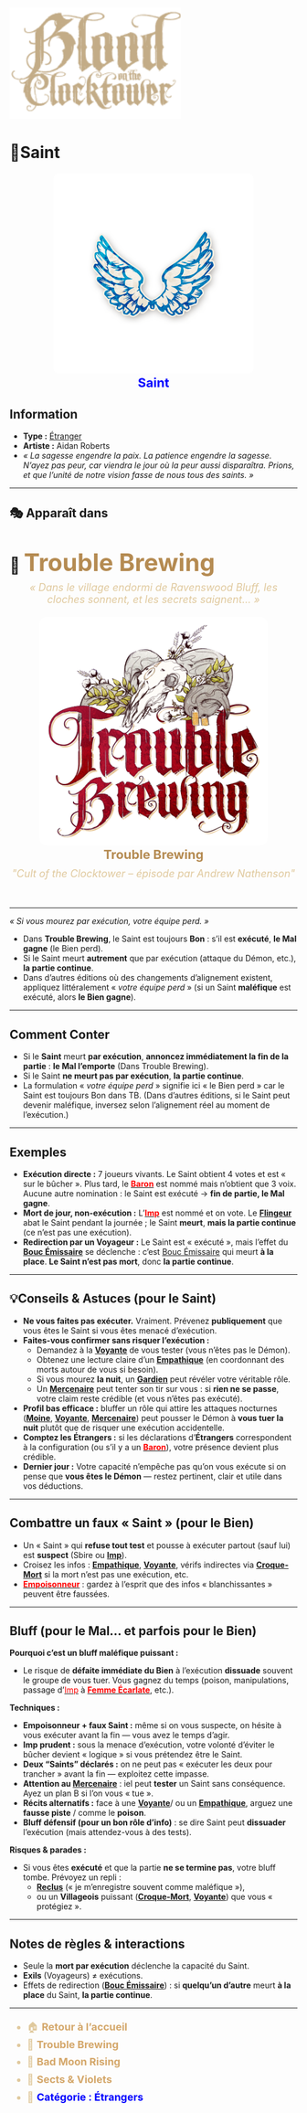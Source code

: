 <p align="left">
  <a href="/botc-fr-bambi/">
    <img src="../images/logo.png" alt="Accueil BotC FR" width="300">
  </a>
</p>

# 🪽Saint

<!-- 🧩 Image centrée cliquable avec nom centré en dessous -->
<div style="text-align:center; margin: 20px 0;">
  <a href="./saint.html" style="text-decoration:none;">
    <img src="../images/Icon_saint.png" alt="Saint" width="350" style="border-radius:8px;">
    <br>
    <span style="color:blue; font-weight:bold; font-size:22px;">Saint</span>
  </a>
</div>



## Information
- **Type :** [Étranger](../etrangers.md)  
- **Artiste :** Aidan Roberts  
- *« La sagesse engendre la paix. La patience engendre la sagesse. N’ayez pas peur, car viendra le jour où la peur aussi disparaîtra. Prions, et que l’unité de notre vision fasse de nous tous des saints. »*

---

## 🎭 Apparaît dans  

# 🍺 <span style="color:#b58b52; font-weight:bold; font-size:42px;">Trouble Brewing</span>

<p style="text-align:center; color:#e0c99d; font-style:italic; font-size:18px; margin-top:-10px;">
  « Dans le village endormi de Ravenswood Bluff, les cloches sonnent, et les secrets saignent… »
</p>

<div style="text-align:center; margin: 20px 0;">
  <a href="../trouble_brewing.html" style="text-decoration:none;">
    <img src="../images/Logo_trouble_brewing.png" alt= "Trouble Brewing" width="400" style="border-radius:12px;">
    <br>
    <span style="color:#b58b52; font-weight:bold; font-size:22px;">Trouble Brewing</span>
  </a>
</div>


<p style="text-align:center; color:#e0c99d; font-style:italic; font-size:18px; margin-top:-10px;">
"Cult of the Clocktower – épisode par Andrew Nathenson"
</p> 

---

*« Si vous mourez par exécution, votre équipe perd. »*

- Dans **Trouble Brewing**, le Saint est toujours **Bon** : s’il est **exécuté**, **le Mal gagne** (le Bien perd).  
- Si le Saint meurt **autrement** que par exécution (attaque du Démon, etc.), **la partie continue**.  
- Dans d’autres éditions où des changements d’alignement existent, appliquez littéralement « *votre équipe perd* » (si un Saint **maléfique** est exécuté, alors **le Bien gagne**).

---

## Comment Conter 
- Si le **Saint** meurt **par exécution**, **annoncez immédiatement la fin de la partie** : **le Mal l’emporte** (Dans Trouble Brewing).  
- Si le Saint **ne meurt pas par exécution**, **la partie continue**.  
- La formulation « *votre équipe perd* » signifie ici « le Bien perd » car le Saint est toujours Bon dans TB. (Dans d’autres éditions, si le Saint peut devenir maléfique, inversez selon l’alignement réel au moment de l’exécution.)

---

## Exemples
- **Exécution directe :** 7 joueurs vivants. Le Saint obtient 4 votes et est « sur le bûcher ». Plus tard, le **[<span style="color:red">Baron</span>](baron.md)** est nommé mais n’obtient que 3 voix. Aucune autre nomination : le Saint est exécuté → **fin de partie, le Mal gagne**.  
- **Mort de jour, non-exécution :** L’**[<span style="color:red">Imp</span>](imp.md)** est nommé et on vote. Le **[Flingeur](../voyageurs/flingeur.md)** abat le Saint pendant la journée ; le Saint **meurt**, **mais la partie continue** (ce n’est pas une exécution).  
- **Redirection par un Voyageur :** Le Saint est « exécuté », mais l’effet du **[Bouc Émissaire](../voyageurs/boucemissaire.md)** se déclenche : c’est [Bouc Émissaire](../voyageurs/boucemissaire.md) qui meurt **à la place**. **Le Saint n’est pas mort**, donc **la partie continue**.

---

## 💡Conseils & Astuces (pour le Saint)
- **Ne vous faites pas exécuter.** Vraiment. Prévenez **publiquement** que vous êtes le Saint si vous êtes menacé d’exécution.  
- **Faites-vous confirmer sans risquer l’exécution :**  
  - Demandez à la **[Voyante](voyante.md)** de vous tester (vous n’êtes pas le Démon).  
  - Obtenez une lecture claire d’un **[Empathique](empathique.md)** (en coordonnant des morts autour de vous si besoin).  
  - Si vous mourez **la nuit**, un **[Gardien](gardien.md)** peut révéler votre véritable rôle.  
  - Un **[Mercenaire](mercenaire.md)** peut tenter son tir sur vous : si **rien ne se passe**, votre claim reste crédible (et vous n’êtes pas exécuté).  
- **Profil bas efficace :** bluffer un rôle qui attire les attaques nocturnes (**[Moine](moine.md)**, **[Voyante](voyante.md)**, **[Mercenaire](mercenaire.md)**) peut pousser le Démon à **vous tuer la nuit** plutôt que de risquer une exécution accidentelle.  
- **Comptez les Étrangers :** si les déclarations d’**Étrangers** correspondent à la configuration (ou s’il y a un **[<span style="color:red">Baron</span>](baron.md)**), votre présence devient plus crédible.  
- **Dernier jour :** Votre capacité n’empêche pas qu’on vous exécute si on pense que **vous êtes le Démon** — restez pertinent, clair et utile dans vos déductions.

---

## Combattre un faux « Saint » (pour le Bien)
- Un « Saint » qui **refuse tout test** et pousse à exécuter partout (sauf lui) est **suspect** (Sbire ou **[Imp](imp.md)**).  
- Croisez les infos : **[Empathique](empathique.md)**, **[Voyante](voyante.md)**, vérifs indirectes via **[Croque-Mort](croquemort.md)** si la mort n’est pas une exécution, etc.  
- **[<span style="color:red">Empoisonneur</span>](empoisonneur.md)** : gardez à l’esprit que des infos « blanchissantes » peuvent être faussées.

---

## Bluff (pour le Mal… et parfois pour le Bien)
**Pourquoi c’est un bluff maléfique puissant :**  
- Le risque de **défaite immédiate du Bien** à l’exécution **dissuade** souvent le groupe de vous tuer. Vous gagnez du temps (poison, manipulations, passage d’[<span style="color:red">Imp</span>](imp.md) à **[<span style="color:red">Femme Écarlate</span>](femmeecarlate.md)**, etc.).

**Techniques :**  
- **Empoisonneur + faux Saint :** même si on vous suspecte, on hésite à vous exécuter avant la fin — vous avez le temps d’agir.  
- **Imp prudent :** sous la menace d’exécution, votre volonté d’éviter le bûcher devient « logique » si vous prétendez être le Saint.  
- **Deux “Saints” déclarés :** on ne peut pas « exécuter les deux pour trancher » avant la fin — exploitez cette impasse.  
- **Attention au [Mercenaire](mercenaire.md)** : iel peut **tester** un Saint sans conséquence. Ayez un plan B si l’on vous « tue ».  
- **Récits alternatifs :** face à une **[Voyante](voyante.md)**/ ou un **[Empathique](empathique.md)**, arguez une **fausse piste** / comme le **poison**.  
- **Bluff défensif (pour un bon rôle d’info)** : se dire Saint peut **dissuader** l’exécution (mais attendez-vous à des tests).

**Risques & parades :**  
- Si vous êtes **exécuté** et que la partie **ne se termine pas**, votre bluff tombe. Prévoyez un repli :  
  - **[Reclus](reclus.md)** (« je m’enregistre souvent comme maléfique »),  
  - ou un **Villageois** puissant (**[Croque-Mort](croquemort.md)**, **[Voyante](voyante.md)**) que vous « protégiez ».

---

## Notes de règles & interactions
- Seule la **mort par exécution** déclenche la capacité du Saint.  
- **Exils** (Voyageurs) ≠ exécutions.  
- Effets de redirection (**[Bouc Émissaire](../voyageurs/boucemissaire.md)**) : si **quelqu’un d’autre** meurt **à la place** du Saint, **la partie continue**.

---
<ul style="color:#e0c99d; font-size:18px; line-height:1.7;">
  <li>🏠 <a href="/botc-fr-bambi/" style="color:#d4a76a; font-weight:bold; text-decoration:none;">Retour à l’accueil</a></li>
  <li>🍺 <a href="../trouble_brewing.html" style="color:#d4a76a; font-weight:bold; text-decoration:none;">Trouble Brewing</a></li>
  <li>🌛 <a href="../bmr.html" style="color:#d4a76a; font-weight:bold; text-decoration:none;">Bad Moon Rising</a></li>
  <li>🌸 <a href="../sv.html" style="color:#d4a76a; font-weight:bold; text-decoration:none;">Sects & Violets</a></li>
  <li>💈 <a href="../etrangers.html" style="color:blue; font-weight:bold; text-decoration:none;">Catégorie : Étrangers</a></li>
</ul>


